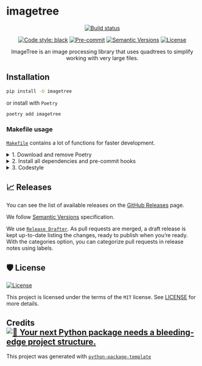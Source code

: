 # imagetree

<div align="center">

[![Build status](https://github.com/simonsobs/imagetree/workflows/build/badge.svg)](https://github.com/simonsobs/imagetree/actions?query=workflow%3Abuild)

[![Code style: black](https://img.shields.io/badge/code%20style-black-000000.svg)](https://github.com/psf/black)
[![Pre-commit](https://img.shields.io/badge/pre--commit-enabled-brightgreen?logo=pre-commit&logoColor=white)](https://github.com/simonsobs/imagetree/blob/main/.pre-commit-config.yaml)
[![Semantic Versions](https://img.shields.io/badge/%20%20%F0%9F%93%A6%F0%9F%9A%80-semantic--versions-e10079.svg)](https://github.com/simonsobs/imagetree/releases)
[![License](https://img.shields.io/github/license/simonsobs/imagetree)](https://github.com/simonsobs/imagetree/blob/main/LICENSE)

ImageTree is an image processing library that uses quadtrees to simplify working with very large files.

</div>


## Installation

```bash
pip install -U imagetree
```

or install with `Poetry`

```bash
poetry add imagetree
```

### Makefile usage

[`Makefile`](https://github.com/simsonsobs/imagetree/blob/main/Makefile) contains a lot of functions for faster development.

<details>
<summary>1. Download and remove Poetry</summary>
<p>

To download and install Poetry run:

```bash
make poetry-download
```

To uninstall

```bash
make poetry-remove
```

</p>
</details>

<details>
<summary>2. Install all dependencies and pre-commit hooks</summary>
<p>

Install requirements:

```bash
make install
```

Pre-commit hooks coulb be installed after `git init` via

```bash
make pre-commit-install
```

</p>
</details>

<details>
<summary>3. Codestyle</summary>
<p>

Automatic formatting uses `pyupgrade`, `isort` and `black`.

```bash
make codestyle

# or use synonym
make formatting
```

Codestyle checks only, without rewriting files:

```bash
make check-codestyle
```

> Note: `check-codestyle` uses `isort`, `black` and `darglint` library

Update all dev libraries to the latest version using one comand

```bash
make update-dev-deps
```
</p>
</details>


## 📈 Releases

You can see the list of available releases on the [GitHub Releases](https://github.com/simsonsobs/imagetree/releases) page.

We follow [Semantic Versions](https://semver.org/) specification.

We use [`Release Drafter`](https://github.com/marketplace/actions/release-drafter). As pull requests are merged, a draft release is kept up-to-date listing the changes, ready to publish when you’re ready. With the categories option, you can categorize pull requests in release notes using labels.


## 🛡 License

[![License](https://img.shields.io/github/license/simsonsobs/imagetree)](https://github.com/simsonsobs/imagetree/blob/main/LICENSE)

This project is licensed under the terms of the `MIT` license. See [LICENSE](https://github.com/simsonsobs/imagetree/blob/main/LICENSE) for more details.


## Credits [![🚀 Your next Python package needs a bleeding-edge project structure.](https://img.shields.io/badge/python--package--template-%F0%9F%9A%80-brightgreen)](https://github.com/TezRomacH/python-package-template)

This project was generated with [`python-package-template`](https://github.com/TezRomacH/python-package-template)

